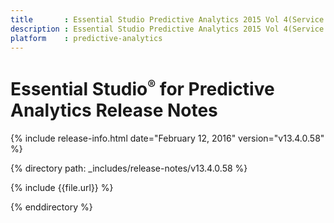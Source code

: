 ```yaml
---
title       : Essential Studio Predictive Analytics 2015 Vol 4(Service Pack 1) Release Notes
description : Essential Studio Predictive Analytics 2015 Vol 4(Service Pack 1) Release Notes
platform    : predictive-analytics
---
```


# Essential Studio<sup style="font-size:70%">&reg;</sup> for Predictive Analytics Release Notes

{% include release-info.html date="February 12, 2016" version="v13.4.0.58" %} 

{% directory path: _includes/release-notes/v13.4.0.58 %}

{% include {{file.url}} %}

{% enddirectory %}
